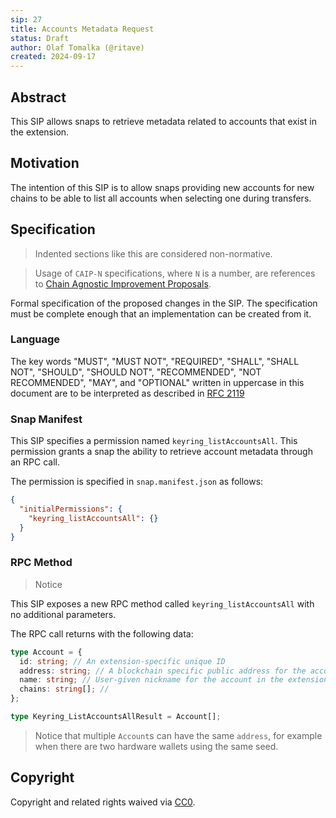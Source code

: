 ```yaml
---
sip: 27
title: Accounts Metadata Request
status: Draft
author: Olaf Tomalka (@ritave)
created: 2024-09-17
---
```


## Abstract

This SIP allows snaps to retrieve metadata related to accounts that exist in the extension.

## Motivation

The intention of this SIP is to allow snaps providing new accounts for new chains to be able to list all accounts when selecting one during transfers.

## Specification

> Indented sections like this are considered non-normative.

> Usage of `CAIP-N` specifications, where `N` is a number, are references to [Chain Agnostic Improvement Proposals](https://github.com/ChainAgnostic/CAIPs).

Formal specification of the proposed changes in the SIP. The specification must be complete enough that an implementation can be created from it.

### Language

The key words "MUST", "MUST NOT", "REQUIRED", "SHALL", "SHALL NOT",
"SHOULD", "SHOULD NOT", "RECOMMENDED", "NOT RECOMMENDED", "MAY", and
"OPTIONAL" written in uppercase in this document are to be interpreted as described in [RFC 2119](https://www.ietf.org/rfc/rfc2119.txt)

### Snap Manifest

This SIP specifies a permission named `keyring_listAccountsAll`. This permission grants a snap the ability to retrieve account metadata through an RPC call.

The permission is specified in `snap.manifest.json` as follows:

```json
{
  "initialPermissions": {
    "keyring_listAccountsAll": {}
  }
}
```

### RPC Method

> Notice

This SIP exposes a new RPC method called `keyring_listAccountsAll` with no additional parameters.

The RPC call returns with the following data:

```typescript
type Account = {
  id: string; // An extension-specific unique ID
  address: string; // A blockchain specific public address for the account.
  name: string; // User-given nickname for the account in the extension
  chains: string[]; //
};

type Keyring_ListAccountsAllResult = Account[];
```

> Notice that multiple `Account`s can have the same `address`, for example when there are two hardware wallets using the same seed.

## Copyright

Copyright and related rights waived via [CC0](../LICENSE).

